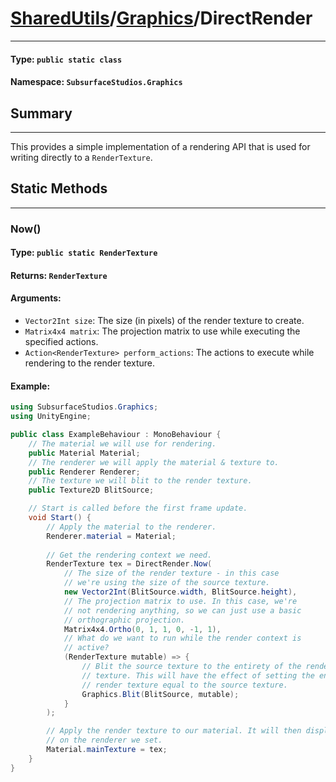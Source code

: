 # [SharedUtils](../README.md)/[Graphics](./README.md)/DirectRender
---
#### Type: `public static class`  
#### Namespace: `SubsurfaceStudios.Graphics`  

## Summary
---
This provides a simple implementation of a rendering API that is used for writing directly to a `RenderTexture`.

## Static Methods
---

### Now()
#### Type: `public static RenderTexture`  
#### Returns: `RenderTexture`  
#### Arguments:  
- `Vector2Int size`: The size (in pixels) of the render texture to create.
- `Matrix4x4 matrix`: The projection matrix to use while executing the specified actions.
- `Action<RenderTexture> perform_actions`: The actions to execute while rendering to the render texture.

#### Example:  
```csharp
using SubsurfaceStudios.Graphics;
using UnityEngine;

public class ExampleBehaviour : MonoBehaviour {
	// The material we will use for rendering.
	public Material Material;
	// The renderer we will apply the material & texture to.
	public Renderer Renderer;
	// The texture we will blit to the render texture.
	public Texture2D BlitSource;

	// Start is called before the first frame update.
	void Start() {
		// Apply the material to the renderer.
		Renderer.material = Material;
		
		// Get the rendering context we need.
		RenderTexture tex = DirectRender.Now(
			// The size of the render texture - in this case
			// we're using the size of the source texture.
			new Vector2Int(BlitSource.width, BlitSource.height),
			// The projection matrix to use. In this case, we're
			// not rendering anything, so we can just use a basic
			// orthographic projection.
			Matrix4x4.Ortho(0, 1, 1, 0, -1, 1),
			// What do we want to run while the render context is
			// active?
			(RenderTexture mutable) => {
				// Blit the source texture to the entirety of the render
				// texture. This will have the effect of setting the entire
				// render texture equal to the source texture.
				Graphics.Blit(BlitSource, mutable);
			}
		);

		// Apply the render texture to our material. It will then display
		// on the renderer we set.
		Material.mainTexture = tex;
	}
}
```
